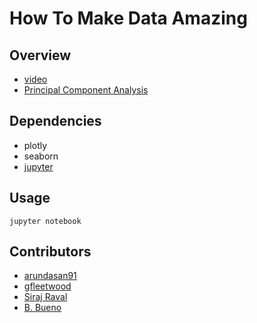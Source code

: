 # How To Make Data Amazing

## Overview

- [video](https://youtu.be/koiTTim4M-s) 
- [Principal Component Analysis](https://plot.ly/ipython-notebooks/principal-component-analysis/)

## Dependencies

- plotly 
- seaborn
- [jupyter](http://jupyter.readthedocs.io/en/latest/install.html)

## Usage

`jupyter notebook`

## Contributors

- [arundasan91](https://github.com/arundasan91) 
- [gfleetwood](https://github.com/gfleetwood)
- [Siraj Raval](https://github.com/llSourcell)
- [B. Bueno](https://github.com/bbueno25)





